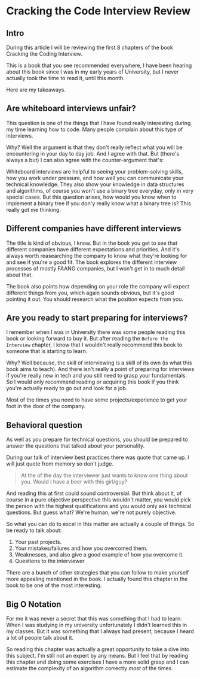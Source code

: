 # Cracking the Code Interview Review
## Intro
During this article I will be reviewing the first 8 chapters of the book Cracking the Coding Interview.

This is a book that you see recommended everywhere, I have been hearing about this book since I was in my early years of University, but I never actually took the time to read it, until this month.

Here are my takeaways.

## Are whiteboard interviews unfair?
This question is one of the things that I have found really interesting during my time learning how to code. Many people complain about this type of interviews.

Why? Well the argument is that they don't really reflect what you will be encountering in your day to day job. And I agree with that. But (there's always a but) I can also agree with the counter-argument that's:

Whiteboard interviews are helpful to seeing your problem-solving skills, how you work under pressure, and how well you can communicate your technical knowledge. They also show your knowledge in data structures and algorithms, of course you won't use a binary tree everyday, only in very special cases. But this question arises, how would you know when to implement a binary tree if you don'y really know what a binary tree is? This really got me thinking.

## Different companies have different interviews
The title is kind of obvious, I know. But in the book you get to see that different companies have different expectations and priorities. And it's always worth reasearching the company to know what they're looking for and see if you're a good fit.
The book explores the different interview processes of mostly FAANG companies, but I won't get in to much detail about that.

The book also points how depending on your role the company will expect different things from you, which again sounds obvious, but it's good pointing it out. You should research what the position expects from you.

## Are you ready to start preparing for interviews?
I remember when I was in University there was some people reading this book or looking forward to buy it. But after reading the `Before the Interview` chapter, I know that I wouldn't really recommend this book to someone that is starting to learn.

Why? Well because, the skill of interviewing is a skill of its own (is what this book aims to teach). And there isn't really a point of preparing for interviews if you're really new in tech and you still need to grasp your fundamentals. So I would only recommend reading or acquiring this book if you think you're actually ready to go out and look for a job.

Most of the times you need to have some projects/experience to get your foot in the door of the company.

## Behavioral question
As well as you prepare for technical questions, you should be prepared to answer the questions that talked about your personality.

During our talk of interview best practices there was quote that came up. I will just quote from memory so don't judge.

>At the of the day the interviewer just wants to know one thing about you.
>Would I have a beer with this girl/guy?

And reading this at first could sound controversial. But think about it, of course in a pure objective perspective this wouldn't matter, you would pick the person with the highest qualifications and you would only ask technical questions. But guess what? We're human, we're not purely objective.

So what you can do to excel in this matter are actually a couple of things. So be ready to talk about:
1. Your past projects.
2. Your mistakes/failures and how you overcomed them.
3. Weaknesses, and also give a good example of how you overcome it.
4. Questions to the interviewer

There are a bunch of other strategies that you can follow to make yourself more appealing mentioned in the book. I actually found this chapter in the book to be one of the most interesting.

## Big O Notation
For me it was never a secret that this was something that I had to learn. When I was studying in my university unfortunately I didn't learned this in my classes. But it was something that I always had present, because I heard a lot of people talk about it.

So reading this chapter was actually a great opportunity to take a dive into this subject. I'm still not an expert by any means.
But I feel that by reading this chapter and doing some exercises I have a more solid grasp and I can estimate the complexity of an algorithm correctly *most* of the times.

